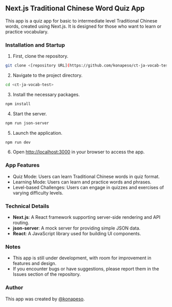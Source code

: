 ## Next.js Traditional Chinese Word Quiz App

This app is a quiz app for basic to intermediate level Traditional Chinese words, created using Next.js. It is designed for those who want to learn or practice vocabulary.

### Installation and Startup

1. First, clone the repository.

```bash
git clone <[repository URL](https://github.com/konapeso/ct-ja-vocab-test.git)>
```

2. Navigate to the project directory.

```bash
cd <ct-ja-vocab-test>
```

3. Install the necessary packages.

```bash
npm install
```

4. Start the server.

```bash
npm run json-server
```

5. Launch the application.

```bash
npm run dev
```

6. Open [http://localhost:3000](http://localhost:3000) in your browser to access the app.

### App Features

- Quiz Mode: Users can learn Traditional Chinese words in quiz format.
- Learning Mode: Users can learn and practice words and phrases.
- Level-based Challenges: Users can engage in quizzes and exercises of varying difficulty levels.

### Technical Details

- **Next.js**: A React framework supporting server-side rendering and API routing.
- **json-server**: A mock server for providing simple JSON data.
- **React**: A JavaScript library used for building UI components.

### Notes

- This app is still under development, with room for improvement in features and design.
- If you encounter bugs or have suggestions, please report them in the Issues section of the repository.

### Author

This app was created by [@konapeso](https://github.com/konapeso).
